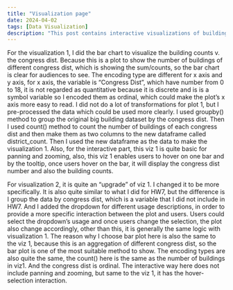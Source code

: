 ```yaml
---
title: "Visualization page"
date: 2024-04-02
tags: [Data Visualization]
description: "This post contains interactive visualizations of building usage."
---
```



For the visualization 1, I did the bar chart to visualize the building counts v. the congress dist. Because this is a plot to show the number of buildings of different congress dist, which is showing the sum/counts, so the bar chart is clear for audiences to see. The encoding type are different for x axis and y axis, for x axis, the variable is “Congress Dist”, which have number from 0 to 18, it is not regarded as quantitative because it is discrete and is is a symbol variable so I encoded them as ordinal, which could make the plot’s x axis more easy to read. I did not do a lot of transformations for plot 1, but I pre-processed the data which could be used more clearly. I used groupby() method to group the original big building dataset by the congress dist. Then I used count() method to count the number of buildings of each congress dist and then make them as two columns to the new dataframe called district_count. Then I used the new dataframe as the data to make the visualization 1. Also, for the interactive part, this viz 1 is quite basic for panning and zooming, also, this viz 1 enables users to hover on one bar and by the tooltip, once users hover on the bar, it will display the congress dist number and also the building counts.


For visualization 2, it is quite an “upgrade” of viz 1. I changed it to be more specifically. It is also quite similar to what I did for HW7, but the difference is I group the data by congress dist, which is a variable that I did not include in HW7. And I added the dropdown for different usage descriptions, in order to provide a more specific interaction between the plot and users. Users could select the dropdown’s usage and once users change the selection, the plot also change accordingly, other than this, it is generally the same logic with visualization 1. The reason why I choose bar plot here is also the same to the viz 1, because this is an aggregation of different congress dist, so the bar plot is one of the most suitable method to show. The encoding types are also quite the same, the count() here is the same as the number of buildings in viz1. And the congress dist is ordinal. The interactive way here does not include panning and zooming, but same to the viz 1, it has the hover-selection interaction. 
